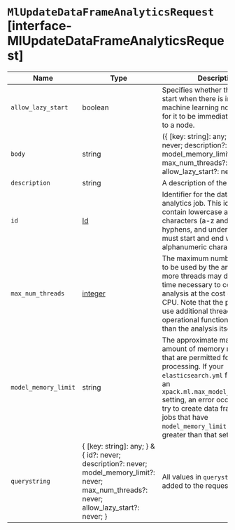 # `MlUpdateDataFrameAnalyticsRequest` [interface-MlUpdateDataFrameAnalyticsRequest]

| Name | Type | Description |
| - | - | - |
| `allow_lazy_start` | boolean | Specifies whether this job can start when there is insufficient machine learning node capacity for it to be immediately assigned to a node. |
| `body` | string | ({ [key: string]: any; } & { id?: never; description?: never; model_memory_limit?: never; max_num_threads?: never; allow_lazy_start?: never; }) | All values in `body` will be added to the request body. |
| `description` | string | A description of the job. |
| `id` | [Id](./Id.md) | Identifier for the data frame analytics job. This identifier can contain lowercase alphanumeric characters (a-z and 0-9), hyphens, and underscores. It must start and end with alphanumeric characters. |
| `max_num_threads` | [integer](./integer.md) | The maximum number of threads to be used by the analysis. Using more threads may decrease the time necessary to complete the analysis at the cost of using more CPU. Note that the process may use additional threads for operational functionality other than the analysis itself. |
| `model_memory_limit` | string | The approximate maximum amount of memory resources that are permitted for analytical processing. If your `elasticsearch.yml` file contains an `xpack.ml.max_model_memory_limit` setting, an error occurs when you try to create data frame analytics jobs that have `model_memory_limit` values greater than that setting. |
| `querystring` | { [key: string]: any; } & { id?: never; description?: never; model_memory_limit?: never; max_num_threads?: never; allow_lazy_start?: never; } | All values in `querystring` will be added to the request querystring. |
